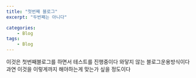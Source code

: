 ```yaml
---
title: "첫번째 블로그"
excerpt: "두번째는 아니다"

categories:
 	- Blog
tags:
	- Blog
---
```

이것은 첫번째블로그를 하면서 테스트를 진행중이다
와닿지 않는 블로그운용방식이다
과연 이것을 이렇게까지 해야하는게 맞는가 싶을 정도이다
